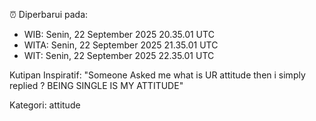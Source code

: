 ⏰ Diperbarui pada:
- WIB: Senin, 22 September 2025 20.35.01 UTC
- WITA: Senin, 22 September 2025 21.35.01 UTC
- WIT: Senin, 22 September 2025 22.35.01 UTC

Kutipan Inspiratif:
"Someone Asked me what is UR attitude then i simply replied ? BEING SINGLE IS MY ATTITUDE"


Kategori: attitude

